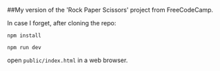 ##My version of the 'Rock Paper Scissors' project from FreeCodeCamp.

In case I forget, after cloning the repo:

`npm install`

`npm run dev`

open `public/index.html` in a web browser.
